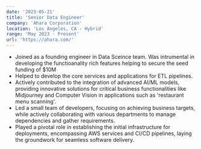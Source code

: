 ```yaml
---
date: '2023-05-21'
title: 'Senior Data Engineer'
company: 'Ahara Corporation'
location: 'Los Angeles, CA - Hybrid'
range: 'May 2023 - Present'
url: 'https://ahara.com/'
---
```


- Joined as a founding engineer in Data Sceince team. Was intrumental in developing the functioanality rich features helping to secure the seed funding of $10M
- Helped to develop the core services and applications for ETL pipelines.
- Actively contributed to the integration of advanced AI/ML models, providing innovative solutions for critical business functionalities like Midjourney and Computer Vision in applications such as 'restaurant menu scanning'.
- Led a small team of developers, focusing on achieving business targets, while actively collaborating with various departments to manage dependencies and gather requirements.
- Played a pivotal role in establishing the initial infrastructure for deployments, encompassing AWS services and CI/CD pipelines, laying the groundwork for seamless software delivery.
